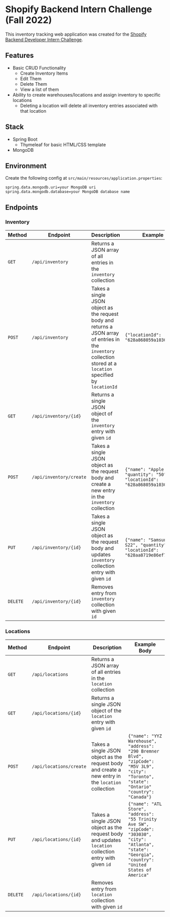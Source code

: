 # Shopify Backend Intern Challenge (Fall 2022)
This inventory tracking web application was created for the [Shopify Backend Developer Intern Challenge](https://docs.google.com/document/d/1PoxpoaJymXmFB3iCMhGL6js-ibht7GO_DkCF2elCySU/edit?usp=sharing).

## Features
- Basic CRUD Functionality
  - Create Inventory Items
  - Edit Them
  - Delete Them
  - View a list of them
- Ability to create warehouses/locations and assign inventory to specific locations
  - Deleting a location will delete all inventory entries associated with that location  

## Stack
- Spring Boot
  - Thymeleaf for basic HTML/CSS template
- MongoDB

## Environment
Create the following config at `src/main/resources/application.properties`:
```
spring.data.mongodb.uri=your MongoDB uri
spring.data.mongodb.database=your MongoDB database name
```

## Endpoints
### Inventory
| Method   | Endpoint              | Description                                                                                                                                                       | Example Body                                                                          |
|----------|-----------------------|-------------------------------------------------------------------------------------------------------------------------------------------------------------------|---------------------------------------------------------------------------------------|
| `GET`    | `/api/inventory`      | Returns a JSON array of all entries in the `inventory` collection                                                                                                 |
| `POST`   | `/api/inventory`      | Takes a single JSON object as the request body and returns a JSON array of entries in the `inventory` collection stored at a `location` specified by `locationId` | `{"locationId": "628a868059a10309f7f35172"}`|
| `GET`    | `/api/inventory/{id}` | Returns a single JSON object of the `inventory` entry with given `id`                                                                                             |
| `POST`   | `/api/inventory/create`   | Takes a single JSON object as the request body and create a new entry in the `inventory` collection                                                               | `{"name": "Apple iPhone 13", "quantity": "50", "locationId": "628a868059a10309f7f35172"}`     |
| `PUT`    | `/api/inventory/{id}`     | Takes a single JSON object as the request body and updates `inventory` collection entry with given `id`                                                           | `{"name": "Samsung Galaxy S22", "quantity": "300", "locationId": "628aa8719e86ef7e8d6bc6e3"}` |
| `DELETE` | `/api/inventory/{id}`     | Removes entry from `inventory` collection with given `id`                                                                                                         |
### Locations
| Method   | Endpoint           | Description                                                                                                 | Example Body                                                                                                                                  |
|----------|--------------------|-------------------------------------------------------------------------------------------------------------|-----------------------------------------------------------------------------------------------------------------------------------------------|
| `GET`    | `/api/locations`  | Returns a JSON array of all entries in the `location` collection                                            |
| `GET`    | `/api/locations/{id}`  | Returns a single JSON object of the `location` entry with given `id` |
| `POST`   | `/api/locations/create` | Takes a single JSON object as the request body and create a new entry in the `location` collection          | `{"name": "YYZ Warehouse", "address": "290 Bremner Blvd", "zipCode": "M5V 3L9", "city": "Toronto", "state": "Ontario" "country": "Canada"}`             |
| `PUT`    | `/api/locations/{id}`  | Takes a single JSON object as the request body and updates `location` collection entry with given `id`      | `{"name": "ATL Store", "address": "55 Trinity Ave SW", "zipCode": "303030", "city": "Atlanta", "state": "Georgia", "country": "United States of America"` |
| `DELETE` | `/api/locations/{id}`  | Removes entry from `location` collection with given `id`                                                    |

